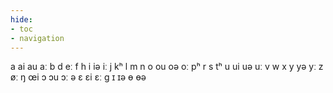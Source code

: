 ```yaml
---
hide:
- toc
- navigation
---
```

a
ai
au
aː
b
d
eː
f
h
i
iə
iː
j
kʰ
l
m
n
o
ou
oə
oː
pʰ
r
s
tʰ
u
ui
uə
uː
v
w
x
y
yə
yː
z
øː
ŋ
œi
ɔ
ɔu
ɔː
ə
ɛ
ɛi
ɛː
ɡ
ɪ
ɪə
ɵ
ɵə
